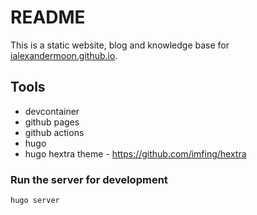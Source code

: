 # README

This is a static website, blog and knowledge base for [ialexandermoon.github.io](https://ialexandermoon.github.io).

## Tools
* devcontainer
* github pages
* github actions 
* hugo
* hugo hextra theme - https://github.com/imfing/hextra

###  Run the server for development
```sh
hugo server
```